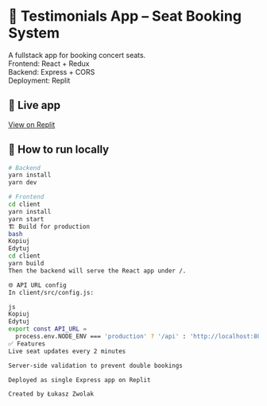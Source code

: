 # 🎫 Testimonials App – Seat Booking System

A fullstack app for booking concert seats.  
Frontend: React + Redux  
Backend: Express + CORS  
Deployment: Replit

## 🔗 Live app

[View on Replit](https://replit.com/@twoj-login/testimonials-api)

## 🚀 How to run locally

```bash
# Backend
yarn install
yarn dev

# Frontend
cd client
yarn install
yarn start
🏗 Build for production
bash
Kopiuj
Edytuj
cd client
yarn build
Then the backend will serve the React app under /.

🌐 API URL config
In client/src/config.js:

js
Kopiuj
Edytuj
export const API_URL =
  process.env.NODE_ENV === 'production' ? '/api' : 'http://localhost:8000/api';
✅ Features
Live seat updates every 2 minutes

Server-side validation to prevent double bookings

Deployed as single Express app on Replit

Created by Łukasz Zwolak
